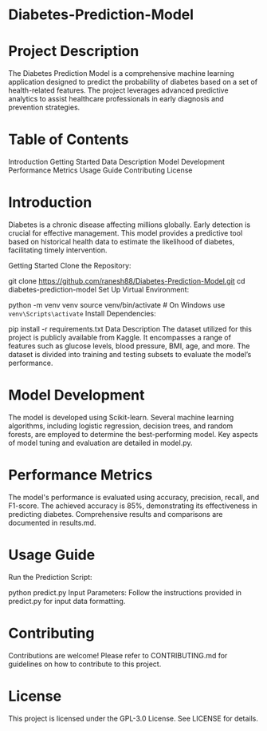 # Diabetes-Prediction-Model
# Project Description

The Diabetes Prediction Model is a comprehensive machine learning application designed to predict the probability of diabetes based on a set of health-related features. The project leverages advanced predictive analytics to assist healthcare professionals in early diagnosis and prevention strategies.

# Table of Contents

Introduction
Getting Started
Data Description
Model Development
Performance Metrics
Usage Guide
Contributing
License

# Introduction

Diabetes is a chronic disease affecting millions globally. Early detection is crucial for effective management. This model provides a predictive tool based on historical health data to estimate the likelihood of diabetes, facilitating timely intervention.

Getting Started
Clone the Repository:


git clone https://github.com/ranesh88/Diabetes-Prediction-Model.git
cd diabetes-prediction-model
Set Up Virtual Environment:


python -m venv venv
source venv/bin/activate  # On Windows use `venv\Scripts\activate`
Install Dependencies:


pip install -r requirements.txt
Data Description
The dataset utilized for this project is publicly available from Kaggle. It encompasses a range of features such as glucose levels, blood pressure, BMI, age, and more. The dataset is divided into training and testing subsets to evaluate the model’s performance.

# Model Development

The model is developed using Scikit-learn. Several machine learning algorithms, including logistic regression, decision trees, and random forests, are employed to determine the best-performing model. Key aspects of model tuning and evaluation are detailed in model.py.

# Performance Metrics

The model's performance is evaluated using accuracy, precision, recall, and F1-score. The achieved accuracy is 85%, demonstrating its effectiveness in predicting diabetes. Comprehensive results and comparisons are documented in results.md.

# Usage Guide
Run the Prediction Script:


python predict.py
Input Parameters: Follow the instructions provided in predict.py for input data formatting.

# Contributing

Contributions are welcome! Please refer to CONTRIBUTING.md for guidelines on how to contribute to this project.

# License

This project is licensed under the GPL-3.0 License. See LICENSE for details.
